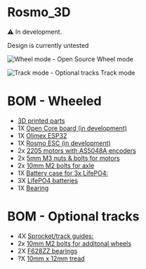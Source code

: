 # Rosmo_3D

:warning: In development. 

Design is currently untested

![Wheel mode - Open Source](https://github.com/rosmo-robot/Rosmo_3D/blob/main/wheel_mode.png)
Wheel mode

![Track mode - Optional tracks](https://github.com/rosmo-robot/Rosmo_3D/blob/main/track_mode.png)
Track mode

# BOM - Wheeled
* [3D printed parts](https://github.com/rosmo-robot/Rosmo_3D/tree/main/v1_wheeled/3D_Print)
* 1X [Open Core board (in development)](https://oshwlab.com/Rosmo/m5-proto)
* 1X [Olimex ESP32](https://www.olimex.com/Products/IoT/ESP32/ESP32-DevKit-LiPo/open-source-hardware)
* 1X [Rosmo ESC (in development)](https://github.com/rosmo-robot/Rosmo_ESC)
*	2x [2205 motors with AS5048A encoders](https://www.aliexpress.com/item/4000784118326.html)
*	2x [5mm M3 nuts & bolts for motors](https://www.aliexpress.com/item/32810872544.html)
*	2x [10mm M2 bolts for axle](https://www.aliexpress.com/item/32810872544.html)
*	1X [Battery case for 3x LifePO4:](https://www.aliexpress.com/item/4000980622098.html)
* 3X [LifePO4 batteries](https://www.aliexpress.com/item/1005002959027031.html)
*	1X [Bearing]( https://www.aliexpress.com/item/32838128238.html)

# BOM - Optional tracks

* 4X [Sprocket/track guides:](https://www.aliexpress.com/item/32919997812.html)
*	2x [10mm M2 bolts for additonal wheels](https://www.aliexpress.com/item/1005003325451662.html)
* 2X [F628ZZ bearings](https://www.aliexpress.com/item/1171316093.html)
* ?X [10mm x 12mm tread](https://www.aliexpress.com/item/4000831116641.html)
